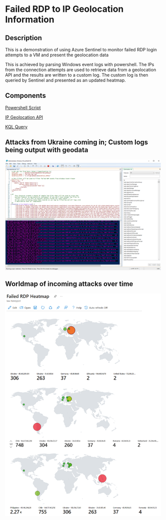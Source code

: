 # Failed RDP to IP Geolocation Information

## Description

This is a demonstration of using Azure Sentinel to monitor failed RDP login attempts to a VM and present the geolocation data

This is achieved by parsing Windows event logs with powershell.  The IPs from the connection attempts are used to retrieve data from a geolocation API and the results are written to a custom log. The custom log is then queried by Sentinel and presented as an updated heatmap.

## Components

[Powershell Script](https://github.com/evasquez44/AzureSentinelLab/blob/main/Custom_Security_Log_Exporter.ps1)

[IP Geolocation API](https://ipgeolocation.io/)

[KQL Query](https://github.com/evasquez44/AzureSentinelLab/blob/main/Workbook%20Log%20Query)


## Attacks from Ukraine coming in; Custom logs being output with geodata

<img src="https://github.com/evasquez44/AzureSentinelLab/blob/main/Images/Incoming%20attacks.PNG" width="700">



## Worldmap of incoming attacks over time

<img src="https://github.com/evasquez44/AzureSentinelLab/blob/main/Images/Heatmap%20progression.png" width="700">
